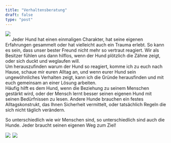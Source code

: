 ```yaml
---
title: "Verhaltensberatung"
draft: false
type: "post"
---
```

<img src="/images/verhaltensberatung_1.jpg" style="max-width:100%;padding: 0 0 15px 0;"></img>
Jeder Hund hat einen einmaligen Charakter, hat seine eigenen Erfahrungen gesammelt oder hat vielleicht auch ein Trauma erlebt. 
So kann es sein, dass unser bester  Freund nicht mehr so vertraut reagiert.
Wir als Besitzer fühlen uns dann hilflos, wenn der Hund plötzlich die Zähne zeigt, oder sich duckt und weglaufen will.  
Um herauszufinden warum der Hund so reagiert, komme ich zu euch nach Hause,
schaue mir euren Alltag an, und wenn eurer Hund sein ungewöhnliches Verhalten zeigt,
kann ich die Gründe herausfinden und mit euch gemeinsam an einer Lösung arbeiten.  
Häufig hilft es dem Hund, wenn die Beziehung zu seinem Menschen gestärkt wird,
oder der Mensch lernt besser seinen eigenen Hund mit seinen Bedürfnissen zu lesen.
Andere Hunde brauchen ein festes Alltagskonstrukt, das Ihnen Sicherheit vermittelt,
oder tatsächlich Regeln die sich nicht täglich verändern.  

So unterschiedlich wie wir Menschen sind, so unterschiedlich sind auch die Hunde.
Jeder braucht seinen eigenen Weg zum Ziel!  

<img src="/images/verhaltensberatung_2.jpg" style="max-width:49%;padding: 0.1vw 0.1vw 0 0;"></img>
<img src="/images/verhaltensberatung_3.jpg" style="max-width:49%;padding: 0.1vw 0 0 0.1vw;"></img>
